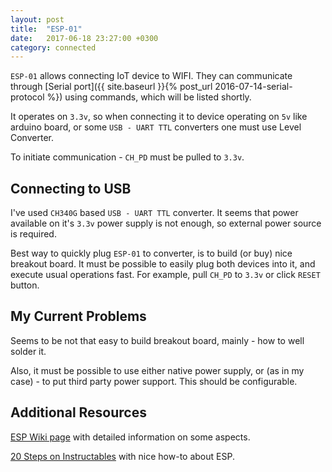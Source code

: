 ```yaml
---
layout: post
title:  "ESP-01"
date:   2017-06-18 23:27:00 +0300
category: connected
---
```


`ESP-01` allows connecting IoT device to WIFI. They can communicate through
[Serial port]({{ site.baseurl }}{% post_url 2016-07-14-serial-protocol %})
using commands, which will be listed shortly.

It operates on `3.3v`, so when connecting it to device operating on `5v` like
arduino board, or some `USB - UART TTL` converters one must use Level Converter.

To initiate communication - `CH_PD` must be pulled to `3.3v`.

Connecting to USB
-----------------

I've used `CH340G` based `USB - UART TTL` converter. It seems that power available
on it's `3.3v` power supply is not enough, so external power source is required.

Best way to quickly plug `ESP-01` to converter, is to build (or buy) nice breakout
board. It must be possible to easily plug both devices into it, and execute usual
operations fast. For example, pull `CH_PD` to `3.3v` or click `RESET` button.

My Current Problems
-------------------

Seems to be not that easy to build breakout board, mainly - how to well solder it.

Also, it must be possible to use either native power supply, or (as in my case) -
to put third party power support. This should be configurable.

Additional Resources
--------------------

[ESP Wiki page][esp-wiki] with detailed information on some aspects.

[20 Steps on Instructables][esp-instructables] with nice how-to about ESP.

[esp-wiki]: http://www.esp8266.com/wiki/doku.php?id=getting-started-with-the-esp8266
[esp-instructables]: http://www.instructables.com/id/Getting-Started-With-the-ESP8266-ESP-01/

[serial]: https://github.com/dmytrolev/IoT/tree/master/stepmotor